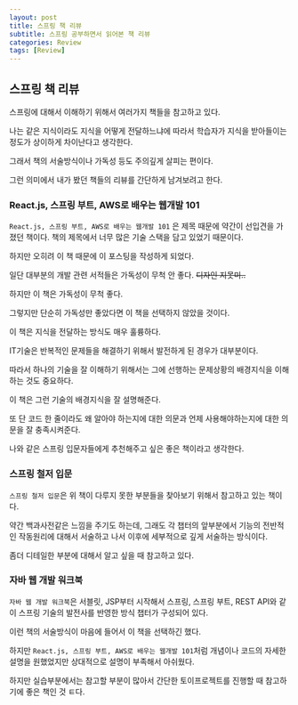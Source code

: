 ```yaml
---
layout: post
title: 스프링 책 리뷰
subtitle: 스프링 공부하면서 읽어본 책 리뷰
categories: Review
tags: [Review]
---
```

## 스프링 책 리뷰

스프링에 대해서 이해하기 위해서 여러가지 책들을 참고하고 있다. 

나는 같은 지식이라도 지식을 어떻게 전달하느냐에 따라서 학습자가 지식을 받아들이는 정도가 상이하게 차이난다고 생각한다.

그래서 책의 서술방식이나 가독성 등도 주의깊게 살피는 편이다. 

그런 의미에서 내가 봤던 책들의 리뷰를 간단하게 남겨보려고 한다.

### React.js, 스프링 부트, AWS로 배우는 웹개발 101

`React.js, 스프링 부트, AWS로 배우는 웹개발 101` 은 제목 때문에 약간이 선입견을 가졌던 책이다. 책의 제목에서 너무 많은 기술 스택을 담고 있었기 때문이다.

하지만 오히려 이 책 때문에 이 포스팅을 작성하게 되었다. 

일단 대부분의 개발 관련 서적들은 가독성이 무척 안 좋다. ~~디자인 지못미..~~

하지만 이 책은 가독성이 무척 좋다. 

그렇지만 단순히 가독성만 좋았다면 이 책을 선택하지 않았을 것이다. 

이 책은 지식을 전달하는 방식도 매우 훌륭하다.

IT기술은 반복적인 문제들을 해결하기 위해서 발전하게 된 경우가 대부분이다. 

따라서 하나의 기술을 잘 이해하기 위해서는 그에 선행하는 문제상황의 배경지식을 이해하는 것도 중요하다. 

이 책은 그런 기술의 배경지식을 잘 설명해준다.

또 단 코드 한 줄이라도 왜 알아야 하는지에 대한 의문과 언제 사용해야하는지에 대한 의문을 잘 충족시켜준다.

나와 같은 스프링 입문자들에게 추천해주고 싶은 좋은 책이라고 생각한다.

### 스프링 철저 입문

`스프링 철저 입문`은 위 책이 다루지 못한 부분들을 찾아보기 위해서 참고하고 있는 책이다.

약간 백과사전같은 느낌을 주기도 하는데, 그래도 각 챕터의 앞부분에서 기능의 전반적인 작동원리에 대해서 서술하고 나서 이후에 세부적으로 깊게 서술하는 방식이다. 

좀더 디테일한 부분에 대해서 알고 싶을 때 참고하고 있다. 

### 자바 웹 개발 워크북

`자바 웹 개발 워크북`은 서블릿, JSP부터 시작해서 스프링, 스프링 부트, REST API와 같이 스프링 기술의 발전사를 반영한 방식 챕터가 구성되어 있다.

이런 책의 서술방식이 마음에 들어서 이 책을 선택하긴 했다.

하지만 `React.js, 스프링 부트, AWS로 배우는 웹개발 101`처럼 개념이나 코드의 자세한 설명을 원했었지만 상대적으로 설명이 부족해서 아쉬웠다.

하지만 실습부분에서는 참고할 부분이 많아서 간단한 토이프로젝트를 진행할 때 참고하기에 좋은 책인 것 ㅌ다.